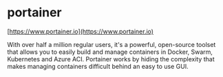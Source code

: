 # portainer

[https://www.portainer.io](https://www.portainer.io)

With over half a million regular users, it's a powerful, open-source toolset
that allows you to easily build and manage containers in Docker, Swarm,
Kubernetes and Azure ACI. Portainer works by hiding the complexity that makes
managing containers difficult behind an easy to use GUI.
